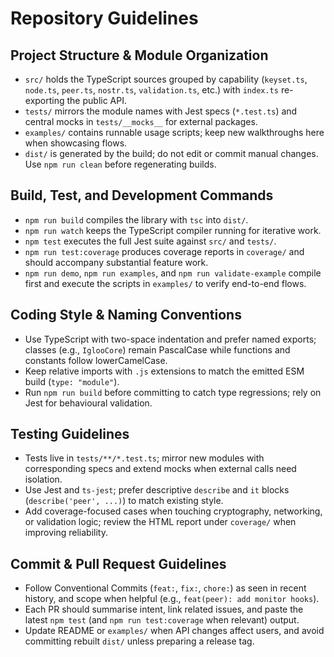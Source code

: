 # Repository Guidelines

## Project Structure & Module Organization
- `src/` holds the TypeScript sources grouped by capability (`keyset.ts`, `node.ts`, `peer.ts`, `nostr.ts`, `validation.ts`, etc.) with `index.ts` re-exporting the public API.
- `tests/` mirrors the module names with Jest specs (`*.test.ts`) and central mocks in `tests/__mocks__` for external packages.
- `examples/` contains runnable usage scripts; keep new walkthroughs here when showcasing flows.
- `dist/` is generated by the build; do not edit or commit manual changes. Use `npm run clean` before regenerating builds.

## Build, Test, and Development Commands
- `npm run build` compiles the library with `tsc` into `dist/`.
- `npm run watch` keeps the TypeScript compiler running for iterative work.
- `npm test` executes the full Jest suite against `src/` and `tests/`.
- `npm run test:coverage` produces coverage reports in `coverage/` and should accompany substantial feature work.
- `npm run demo`, `npm run examples`, and `npm run validate-example` compile first and execute the scripts in `examples/` to verify end-to-end flows.

## Coding Style & Naming Conventions
- Use TypeScript with two-space indentation and prefer named exports; classes (e.g., `IglooCore`) remain PascalCase while functions and constants follow lowerCamelCase.
- Keep relative imports with `.js` extensions to match the emitted ESM build (`type: "module"`).
- Run `npm run build` before committing to catch type regressions; rely on Jest for behavioural validation.

## Testing Guidelines
- Tests live in `tests/**/*.test.ts`; mirror new modules with corresponding specs and extend mocks when external calls need isolation.
- Use Jest and `ts-jest`; prefer descriptive `describe` and `it` blocks (`describe('peer', ...)`) to match existing style.
- Add coverage-focused cases when touching cryptography, networking, or validation logic; review the HTML report under `coverage/` when improving reliability.

## Commit & Pull Request Guidelines
- Follow Conventional Commits (`feat:`, `fix:`, `chore:`) as seen in recent history, and scope when helpful (e.g., `feat(peer): add monitor hooks`).
- Each PR should summarise intent, link related issues, and paste the latest `npm test` (and `npm run test:coverage` when relevant) output.
- Update README or `examples/` when API changes affect users, and avoid committing rebuilt `dist/` unless preparing a release tag.
